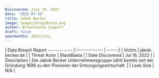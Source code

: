 ```yaml
---
Discovered: July 19, 2022
date: '2022-07-19'
title: Jakob Becker
image: images/blog/Basta.png
author: Breachsense Support
draft: false
yearmonths: 2022/july
---
```



| Data Breach Report
------------:     |:-------------:    | :-----:|
| Victim      | jakob-becker.de      | 
| Threat Actor      |  BlackBasta     | 
| Date Discovered      | Jul 19, 2022      | 
| Description      | Die Jakob Becker Unternehmensgruppe zählt bereits seit der Gründung 1898 zu den Pionieren der Entsorgungswirtschaft.       | 
| Leak Size      | N/A      | 

